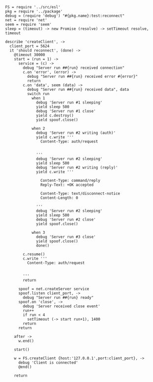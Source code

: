     FS = require '../src/esl'
    pkg = require '../package'
    debug = (require 'debug') "#{pkg.name}:test:reconnect"
    net = require 'net'
    seem = require 'seem'
    sleep = (timeout) -> new Promise (resolve) -> setTimeout resolve, timeout

    describe 'createClient', ->
      client_port = 5624
      it 'should reconnect', (done) ->
        @timeout 30000
        start = (run = 1) ->
          service = (c) ->
            debug "Server run ##{run} received connection"
            c.on 'error', (error) ->
              debug "Server run ##{run} received error #{error}"
              return
            c.on 'data', seem (data) ->
              debug "Server run ##{run} received data", data
              switch run
                when 1
                  debug 'Server run #1 sleeping'
                  yield sleep 500
                  debug 'Server run #1 close'
                  yield c.destroy()
                  yield spoof.close()

                when 2
                  debug 'Server run #2 writing (auth)'
                  yield c.write '''
                    Content-Type: auth/request


                  '''
                  debug 'Server run #2 sleeping'
                  yield sleep 500
                  debug 'Server run #2 writing (reply)'
                  yield c.write '''

                    Content-Type: command/reply
                    Reply-Text: +OK accepted

                    Content-Type: text/disconnect-notice
                    Content-Length: 0

                  '''
                  debug 'Server run #2 sleeping'
                  yield sleep 500
                  debug 'Server run #2 close'
                  yield spoof.close()

                when 3
                  debug 'Server run #3 close'
                  yield spoof.close()
                  done()

            c.resume()
            c.write '''
              Content-Type: auth/request


            '''
            return

          spoof = net.createServer service
          spoof.listen client_port, ->
            debug "Server run ##{run} ready"
          spoof.on 'close', ->
            debug 'Server received close event'
            run++
            if run < 4
              setTimeout (-> start run+1), 1400
            return
          return

        after ->
          w.end()

        start()

        w = FS.createClient {host:'127.0.0.1',port:client_port}, ->
          debug 'Client is connected'
          @end()

        return
